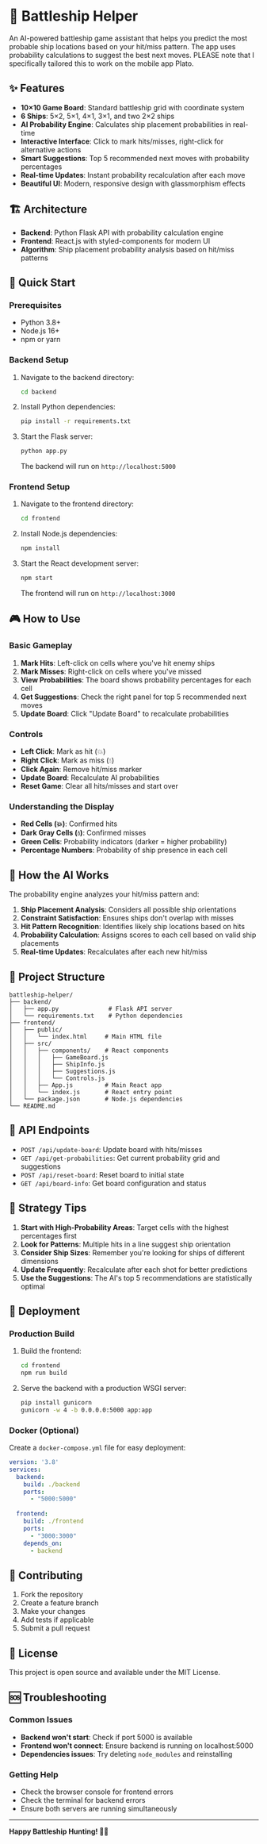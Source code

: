 # 🚢 Battleship Helper

An AI-powered battleship game assistant that helps you predict the most probable ship locations based on your hit/miss pattern. The app uses probability calculations to suggest the best next moves. PLEASE note that I specifically tailored this to work on the mobile app Plato.

## ✨ Features

- **10×10 Game Board**: Standard battleship grid with coordinate system
- **6 Ships**: 5×2, 5×1, 4×1, 3×1, and two 2×2 ships
- **AI Probability Engine**: Calculates ship placement probabilities in real-time
- **Interactive Interface**: Click to mark hits/misses, right-click for alternative actions
- **Smart Suggestions**: Top 5 recommended next moves with probability percentages
- **Real-time Updates**: Instant probability recalculation after each move
- **Beautiful UI**: Modern, responsive design with glassmorphism effects

## 🏗️ Architecture

- **Backend**: Python Flask API with probability calculation engine
- **Frontend**: React.js with styled-components for modern UI
- **Algorithm**: Ship placement probability analysis based on hit/miss patterns

## 🚀 Quick Start

### Prerequisites

- Python 3.8+
- Node.js 16+
- npm or yarn

### Backend Setup

1. Navigate to the backend directory:
   ```bash
   cd backend
   ```

2. Install Python dependencies:
   ```bash
   pip install -r requirements.txt
   ```

3. Start the Flask server:
   ```bash
   python app.py
   ```

   The backend will run on `http://localhost:5000`

### Frontend Setup

1. Navigate to the frontend directory:
   ```bash
   cd frontend
   ```

2. Install Node.js dependencies:
   ```bash
   npm install
   ```

3. Start the React development server:
   ```bash
   npm start
   ```

   The frontend will run on `http://localhost:3000`

## 🎮 How to Use

### Basic Gameplay

1. **Mark Hits**: Left-click on cells where you've hit enemy ships
2. **Mark Misses**: Right-click on cells where you've missed
3. **View Probabilities**: The board shows probability percentages for each cell
4. **Get Suggestions**: Check the right panel for top 5 recommended next moves
5. **Update Board**: Click "Update Board" to recalculate probabilities

### Controls

- **Left Click**: Mark as hit (💥)
- **Right Click**: Mark as miss (💧)
- **Click Again**: Remove hit/miss marker
- **Update Board**: Recalculate AI probabilities
- **Reset Game**: Clear all hits/misses and start over

### Understanding the Display

- **Red Cells (💥)**: Confirmed hits
- **Dark Gray Cells (💧)**: Confirmed misses
- **Green Cells**: Probability indicators (darker = higher probability)
- **Percentage Numbers**: Probability of ship presence in each cell

## 🧠 How the AI Works

The probability engine analyzes your hit/miss pattern and:

1. **Ship Placement Analysis**: Considers all possible ship orientations
2. **Constraint Satisfaction**: Ensures ships don't overlap with misses
3. **Hit Pattern Recognition**: Identifies likely ship locations based on hits
4. **Probability Calculation**: Assigns scores to each cell based on valid ship placements
5. **Real-time Updates**: Recalculates after each new hit/miss

## 📁 Project Structure

```
battleship-helper/
├── backend/
│   ├── app.py              # Flask API server
│   └── requirements.txt    # Python dependencies
├── frontend/
│   ├── public/
│   │   └── index.html     # Main HTML file
│   ├── src/
│   │   ├── components/    # React components
│   │   │   ├── GameBoard.js
│   │   │   ├── ShipInfo.js
│   │   │   ├── Suggestions.js
│   │   │   └── Controls.js
│   │   ├── App.js         # Main React app
│   │   └── index.js       # React entry point
│   └── package.json       # Node.js dependencies
└── README.md
```

## 🔧 API Endpoints

- `POST /api/update-board`: Update board with hits/misses
- `GET /api/get-probabilities`: Get current probability grid and suggestions
- `POST /api/reset-board`: Reset board to initial state
- `GET /api/board-info`: Get board configuration and status

## 🎯 Strategy Tips

1. **Start with High-Probability Areas**: Target cells with the highest percentages first
2. **Look for Patterns**: Multiple hits in a line suggest ship orientation
3. **Consider Ship Sizes**: Remember you're looking for ships of different dimensions
4. **Update Frequently**: Recalculate after each shot for better predictions
5. **Use the Suggestions**: The AI's top 5 recommendations are statistically optimal

## 🚀 Deployment

### Production Build

1. Build the frontend:
   ```bash
   cd frontend
   npm run build
   ```

2. Serve the backend with a production WSGI server:
   ```bash
   pip install gunicorn
   gunicorn -w 4 -b 0.0.0.0:5000 app:app
   ```

### Docker (Optional)

Create a `docker-compose.yml` file for easy deployment:

```yaml
version: '3.8'
services:
  backend:
    build: ./backend
    ports:
      - "5000:5000"
  
  frontend:
    build: ./frontend
    ports:
      - "3000:3000"
    depends_on:
      - backend
```

## 🤝 Contributing

1. Fork the repository
2. Create a feature branch
3. Make your changes
4. Add tests if applicable
5. Submit a pull request

## 📝 License

This project is open source and available under the MIT License.

## 🆘 Troubleshooting

### Common Issues

- **Backend won't start**: Check if port 5000 is available
- **Frontend won't connect**: Ensure backend is running on localhost:5000
- **Dependencies issues**: Try deleting `node_modules` and reinstalling

### Getting Help

- Check the browser console for frontend errors
- Check the terminal for backend errors
- Ensure both servers are running simultaneously

---

**Happy Battleship Hunting! 🎯🚢**
